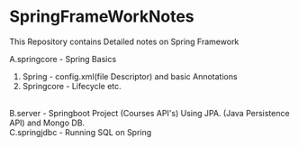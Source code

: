 # SpringFrameWorkNotes
This Repository contains Detailed notes on Spring Framework


A.springcore - Spring Basics<br>
1) Spring - config.xml(file Descriptor) and basic Annotations <br>
2) Springcore - Lifecycle etc.
<br>
B.server - Springboot Project (Courses API's) Using JPA. (Java Persistence API) and Mongo DB.
<br>
C.springjdbc - Running SQL on Spring

